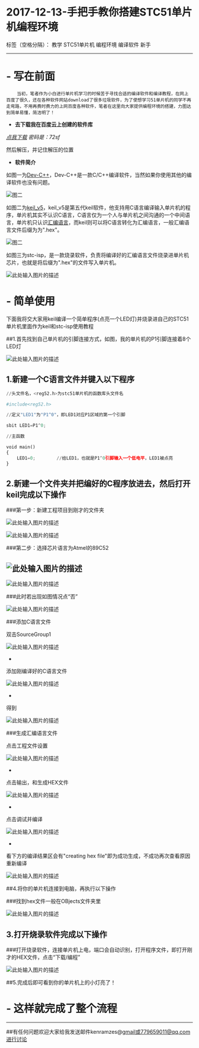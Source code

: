 ﻿# 2017-12-13-手把手教你搭建STC51单片机编程环境

标签（空格分隔）： 教学 STC51单片机 编程环境 编译软件 新手

---
# - **写在前面**

        当初，笔者作为小白进行单片机学习的时候苦于寻找合适的编译软件和编译教程，在网上百度了很久，还在各种软件网站download了很多垃圾软件，为了使想学习51单片机的同学不再走弯路，不用再费时费力的上网百度各种软件，笔者在这里向大家提供编程环境的搭建，力图达到简单易懂，简洁明了！
        

 - **去下载我在百度云上创建的软件库**
 
 *[点我下载][1]         密码是：72sf*  
 
然后解压，并记住解压的位置
 
 - **软件简介**
 
如图一为[Dev-C++][2]，Dev-C++是一款C/C++编译软件，当然如果你使用其他的编译软件也没有问题。

![图二][3]

如图二为[keil_v5][4]，keil_v5是第五代keil软件，他支持用C语言编译输入单片机的程序，单片机其实不认识C语言，C语言仅为一个人与单片机之间沟通的一个中间语言，单片机只认识[汇编语言][5]，而keil则可以将C语言转化为汇编语言，一般汇编语言文件后缀为为".hex"。

![图二][6]

如图三为stc-isp，是一款烧录软件，负责将编译好的汇编语言文件烧录进单片机芯片，也就是将后缀为".hex"的文件写入单片机。

![此处输入图片的描述][7]



# - **简单使用**
下面我将交大家用keil编译一个简单程序(点亮一个LED灯)并烧录进自己的STC51单片机里面作为keil和stc-isp使用教程

##1.首先找到自己单片机的引脚连接方式，如图，我的单片机的P1引脚连接着8个LED灯

![此处输入图片的描述][8]
  
## 1.新建一个C语言文件并键入以下程序
  
```python
//头文件名，<reg52.h>为stc51单片机的函数库头文件名

#include<reg52.h>

//定义"LED1"为"P1^0"，即LED1对应P1区域的第一个引脚

sbit LED1=P1^0;

//主函数

void main()
{
	LED1=0;        //给LED1，也就是P1^0引脚输入一个低电平，LED1被点亮
}
```
##  2.新建一个文件夹并把编好的C程序放进去，然后打开keil完成以下操作
###第一步：新建工程项目到刚才的文件夹

![此处输入图片的描述][9]

![此处输入图片的描述][10]

###第二步：选择芯片语言为Atmel的89C52

![此处输入图片的描述][11]
-
![此处输入图片的描述][12]

###此时若出现如图情况点“否”

![此处输入图片的描述][13]

###添加C语言文件

双击SourceGroup1

![此处输入图片的描述][14]

-
添加刚编译好的C语言文件

![此处输入图片的描述][15]

-
得到

![此处输入图片的描述][16]

###生成汇编语言文件

点击工程文件设置

![此处输入图片的描述][17]

-

点击输出，和生成HEX文件

![此处输入图片的描述][18]

-

点击调试并编译

![此处输入图片的描述][19]

-

看下方的编译结果区会有"creating hex file"即为成功生成，不成功再次查看原因重新编译

![此处输入图片的描述][20]

##4.将你的单片机连接到电脑，再执行以下操作

###找到hex文件一般在OBjects文件夹里

![此处输入图片的描述][21]

##  3.打开烧录软件完成以下操作

###打开烧录软件，连接单片机上电，端口会自动识别，打开程序文件，即打开刚才的HEX文件，点击“下载/编程”

![此处输入图片的描述][22]

##5.完成后即可看到你的单片机上的小灯亮了！

# - **这样就完成了整个流程**
---
##有任何问题欢迎大家给我发送邮件kenramzes@gmail或779659011@qq.com进行讨论


  [1]: https://pan.baidu.com/s/1eRGEgsM
  [2]: https://baike.baidu.com/item/Dev-C++
  [3]: https://raw.githubusercontent.com/KenRamzes/MarkdownPhotos/master/Res/QQ%E6%88%AA%E5%9B%BE20171213172849.jpg
  [4]: https://baike.baidu.com/item/keil/4082184?fr=aladdin
  [5]: https://baike.baidu.com/item/%E6%B1%87%E7%BC%96%E8%AF%AD%E8%A8%80/61826?fr=aladdin
  [6]: https://raw.githubusercontent.com/KenRamzes/MarkdownPhotos/master/Res/QQ%E6%88%AA%E5%9B%BE20171213172907.jpg
  [7]: https://raw.githubusercontent.com/KenRamzes/MarkdownPhotos/master/Res/QQ%E6%88%AA%E5%9B%BE20171213172923.jpg
  [8]: https://raw.githubusercontent.com/KenRamzes/MarkdownPhotos/master/Res/QQ%E6%88%AA%E5%9B%BE20171213174645.jpg
  [9]: https://raw.githubusercontent.com/KenRamzes/MarkdownPhotos/master/Res/QQ%E6%88%AA%E5%9B%BE20171213181454.jpg
  [10]: https://raw.githubusercontent.com/KenRamzes/MarkdownPhotos/master/Res/QQ%E6%88%AA%E5%9B%BE20171213181517.jpg
  [11]: https://raw.githubusercontent.com/KenRamzes/MarkdownPhotos/master/Res/QQ%E6%88%AA%E5%9B%BE20171213181541.jpg
  [12]: https://raw.githubusercontent.com/KenRamzes/MarkdownPhotos/master/Res/QQ%E6%88%AA%E5%9B%BE20171213181552.jpg
  [13]: https://raw.githubusercontent.com/KenRamzes/MarkdownPhotos/master/Res/QQ%E6%88%AA%E5%9B%BE20171213181600.jpg
  [14]: https://raw.githubusercontent.com/KenRamzes/MarkdownPhotos/master/Res/QQ%E6%88%AA%E5%9B%BE20171213181652.jpg
  [15]: https://raw.githubusercontent.com/KenRamzes/MarkdownPhotos/master/Res/QQ%E6%88%AA%E5%9B%BE20171213181740.jpg
  [16]: https://raw.githubusercontent.com/KenRamzes/MarkdownPhotos/master/Res/QQ%E6%88%AA%E5%9B%BE20171213181751.jpg
  [17]: https://raw.githubusercontent.com/KenRamzes/MarkdownPhotos/master/Res/QQ%E6%88%AA%E5%9B%BE20171213181830.jpg
  [18]: https://raw.githubusercontent.com/KenRamzes/MarkdownPhotos/master/Res/QQ%E6%88%AA%E5%9B%BE20171213181857.jpg
  [19]: https://raw.githubusercontent.com/KenRamzes/MarkdownPhotos/master/Res/QQ%E6%88%AA%E5%9B%BE20171213181910.jpg
  [20]: https://raw.githubusercontent.com/KenRamzes/MarkdownPhotos/master/Res/QQ%E6%88%AA%E5%9B%BE20171213181921.jpg
  [21]: https://raw.githubusercontent.com/KenRamzes/MarkdownPhotos/master/Res/QQ%E6%88%AA%E5%9B%BE20171213183217.jpg
  [22]: https://raw.githubusercontent.com/KenRamzes/MarkdownPhotos/master/Res/QQ%E6%88%AA%E5%9B%BE20171213182009.jpg
